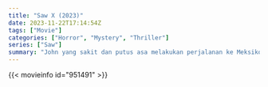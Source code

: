 ```yaml
---
title: "Saw X (2023)"
date: 2023-11-22T17:14:54Z
tags: ["Movie"]
categories: ["Horror", "Mystery", "Thriller"]
series: ["Saw"]
summary: "John yang sakit dan putus asa melakukan perjalanan ke Meksiko untuk menjalani prosedur medis yang berisiko dan eksperimental dengan harapan mendapatkan obat ajaib untuk kankernya, namun ternyata seluruh operasi tersebut adalah penipuan untuk menipu kelompok yang paling rentan."
---
```


<mux-player stream-type="on-demand"
src="https://kp3d-my.sharepoint.com/personal/ryoo_kp3d_onmicrosoft_com/_layouts/15/download.aspx?share=ERnf8QSGnllAhSL8cLlsT2gBtNUpgb9HT-wnUPJcLdm4uQ" prefer-playback="mse" controls>

</mux-player>


{{< movieinfo id="951491" >}}

<script src="https://cdn.jsdelivr.net/npm/@mux/mux-player"></script>

 <script type="application/ld+json ">
{
"@context": "https://schema.org/",
"@type": "VideoObject",
"name": "Saw X",
"contentUrl": "https://stream.mux.com/6vjl00fN02XZHZR26Ma02F5iQ6d02Bm9iVkyJaM005B93Cxk.m3u8",
"thumbnailUrl": "https://www.themoviedb.org/t/p/original/87ieyzhHuTjWCeD7jKroUjzVQVQ.jpg?width=314&fit_mode=preserve&time=25",
"uploadDate": "2023-11-22T17:14:54Z",
}

</script>
